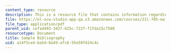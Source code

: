 ```yaml
---
content_type: resource
description: This is a resource file that contains information regarding sample bibliography.
file: https://ol-ocw-studio-app-qa.s3.amazonaws.com/courses/21l-705-major-authors-rewriting-genesis-paradise-lost-and-twentieth-century-fantasy-spring-2009/a14f5ce4ba5d0a49afc655e59f424c4c_MIT21L_705S09_assn05.pdf
file_type: application/pdf
parent_uid: cefad493-3427-625c-722f-f1fda15c7580
resourcetype: Document
title: Sample Bibliography
uid: a14f5ce4-ba5d-0a49-afc6-55e59f424c4c
---
```

